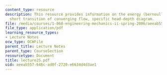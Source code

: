 ```yaml
---
content_type: resource
description: This resource provides information on the energy (bernoulli) principle,
  short transition of converging flow, specific head-depth diagram.
file: /media/courses/1-060-engineering-mechanics-ii-spring-2006/aeeab557646cad0f2720e6634d4d3ae1_lecture25.pdf
file_type: application/pdf
learning_resource_types:
- Lecture Notes
ocw_type: OCWFile
parent_title: Lecture Notes
parent_type: CourseSection
resourcetype: Document
title: lecture25.pdf
uid: aeeab557-646c-ad0f-2720-e6634d4d3ae1
---
```

